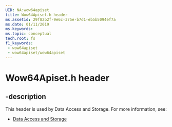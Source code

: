 ```yaml
---
UID: NA:wow64apiset
title: Wow64Apiset.h header
ms.assetid: 29f82b2f-9e6c-375e-b7d1-eb5b5094ef7a
ms.date: 01/11/2019
ms.keywords: 
ms.topic: conceptual
tech.root: fs
f1_keywords:
 - wow64apiset
 - wow64apiset/wow64apiset
---
```


# Wow64Apiset.h header


## -description

This header is used by Data Access and Storage. For more information, see:

- [Data Access and Storage](../_fs/index.md)

